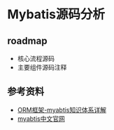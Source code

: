 # Mybatis源码分析

## roadmap

- 核心流程源码
- 主要组件源码注释

## 参考资料

- [ORM框架-myabtis知识体系详解](https://pdai.tech/md/framework/orm-mybatis/mybatis-y-plugin.html)
- [myabtis中文官网](https://mybatis.org/mybatis-3/zh/index.html)